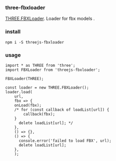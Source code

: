 ###  three-fbxloader
[THREE.FBXLoader](https://threejs.org/examples/js/loaders/FBXLoader.js). Loader for fbx models .

### install
```
npm i -S threejs-fbxloader
```

### usage
```
import * as THREE from 'three';
import FBXLoader from 'threejs-fbxloader';

FBXLoader(THREE);

const loader = new THREE.FBXLoader();
loader.load(
    url,
    fbx => {
    onLoad(fbx);
    /* for (const callback of loadList[url]) {
        callback(fbx);
    }
      delete loadList[url]; */
    },
    () => {},
    () => {
      console.error('failed to load FBX', url);
      delete loadList[url];
    },
    );
```